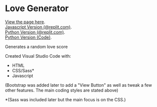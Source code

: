 # Love Generator

[View the page here](https://shadowecco.github.io/portfolio/love-generator-web/).<br />
[Javascript Version (@replit.com)](https://replit.com/@HelenYates/Love-Generator).<br />
[Python Version (@replit.com)](https://replit.com/@HelenYates/5-Love-Generator).<br />
[Python Version (Code)](https://github.com/shadowecco/tech-projects/tree/main/python-projects/love-generator).

Generates a random love score

Created  Visual Studio Code with:

- HTML
- CSS/Sass*
- Javascript

(Bootstrap was added later to add a "View Button" as well as tweak a few other features. The main coding styles are stated above)

*(Sass was included later but the main focus is on the CSS.)
